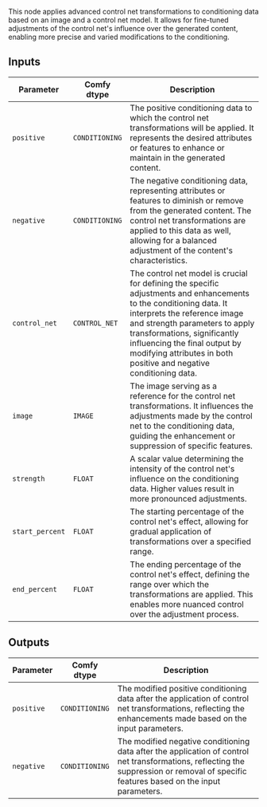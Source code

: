 This node applies advanced control net transformations to conditioning data based on an image and a control net model. It allows for fine-tuned adjustments of the control net's influence over the generated content, enabling more precise and varied modifications to the conditioning.

## Inputs

| Parameter | Comfy dtype | Description |
|-----------|-------------|-------------|
| `positive` | `CONDITIONING` | The positive conditioning data to which the control net transformations will be applied. It represents the desired attributes or features to enhance or maintain in the generated content. |
| `negative` | `CONDITIONING` | The negative conditioning data, representing attributes or features to diminish or remove from the generated content. The control net transformations are applied to this data as well, allowing for a balanced adjustment of the content's characteristics. |
| `control_net` | `CONTROL_NET` | The control net model is crucial for defining the specific adjustments and enhancements to the conditioning data. It interprets the reference image and strength parameters to apply transformations, significantly influencing the final output by modifying attributes in both positive and negative conditioning data. |
| `image` | `IMAGE` | The image serving as a reference for the control net transformations. It influences the adjustments made by the control net to the conditioning data, guiding the enhancement or suppression of specific features. |
| `strength` | `FLOAT` | A scalar value determining the intensity of the control net's influence on the conditioning data. Higher values result in more pronounced adjustments. |
| `start_percent` | `FLOAT` | The starting percentage of the control net's effect, allowing for gradual application of transformations over a specified range. |
| `end_percent` | `FLOAT` | The ending percentage of the control net's effect, defining the range over which the transformations are applied. This enables more nuanced control over the adjustment process. |

## Outputs

| Parameter | Comfy dtype | Description |
|-----------|-------------|-------------|
| `positive` | `CONDITIONING` | The modified positive conditioning data after the application of control net transformations, reflecting the enhancements made based on the input parameters. |
| `negative` | `CONDITIONING` | The modified negative conditioning data after the application of control net transformations, reflecting the suppression or removal of specific features based on the input parameters. |
